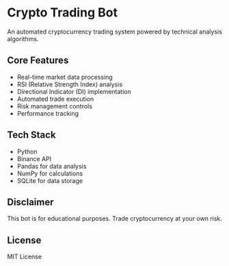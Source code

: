 # Crypto Trading Bot

An automated cryptocurrency trading system powered by technical analysis algorithms.

## Core Features
- Real-time market data processing
- RSI (Relative Strength Index) analysis
- Directional Indicator (DI) implementation
- Automated trade execution
- Risk management controls
- Performance tracking

## Tech Stack
- Python
- Binance API
- Pandas for data analysis
- NumPy for calculations
- SQLite for data storage


## Disclaimer
This bot is for educational purposes. Trade cryptocurrency at your own risk.

## License
MIT License
